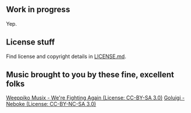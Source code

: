 ## Work in progress

Yep.

## License stuff

Find license and copyright details in [LICENSE.md](LICENSE.md).

## Music brought to you by these fine, excellent folks

[Weeppiko Musix - We're Fighting Again (License: CC-BY-SA 3.0)](https://modarchive.org/module.php?186502)
[Goluigi - Neboke (License: CC-BY-NC-SA 3.0)](https://battleofthebits.org/arena/Entry/neboke/25633)
